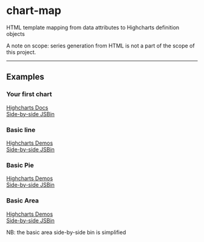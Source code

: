 # chart-map

HTML template mapping from data attributes to Highcharts definition objects

A note on scope: series generation from HTML is not a part of the scope of this project.

---

## Examples

### Your first chart

[Highcharts Docs](https://www.highcharts.com/docs/getting-started/your-first-chart)  
[Side-by-side JSBin](https://output.jsbin.com/tagidib/latest)

### Basic line

[Highcharts Demos](https://www.highcharts.com/demo/line-basic)  
[Side-by-side JSBin](https://output.jsbin.com/mulebim/latest)

### Basic Pie

[Highcharts Demos](https://www.highcharts.com/demo/pie-basic)  
[Side-by-side JSBin](https://output.jsbin.com/nebebis)

### Basic Area

[Highcharts Demos](https://www.highcharts.com/demo/area-basic)  
[Side-by-side JSBin](https://output.jsbin.com/genodod)

NB: the basic area side-by-side bin is simplified
